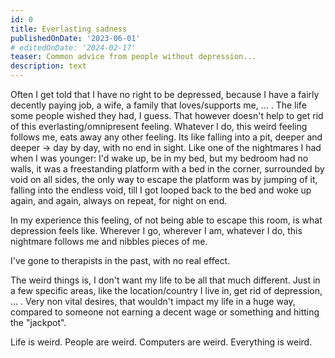 ```yaml
---
id: 0
title: Everlasting sadness
publishedOnDate: '2023-06-01'
# editedOnDate: '2024-02-17'
teaser: Common advice from people without depression...
description: text
---
```

Often I get told that I have no right to be depressed, because I have a fairly decently paying job, a wife, a family that loves/supports me, ... . The life some people wished they had, I guess. That however doesn't help to get rid of this everlasting/omnipresent feeling. Whatever I do, this weird feeling follows me, eats away any other feeling. Its like falling into a pit, deeper and deeper -> day by day, with no end in sight. Like one of the nightmares I had when I was younger: I'd wake up, be in my bed, but my bedroom had no walls, it was a freestanding platform with a bed in the corner, surrounded by void on all sides, the only way to escape the platform was by jumping of it, falling into the endless void, till I got looped back to the bed and woke up again, and again, always on repeat, for night on end.

In my experience this feeling, of not being able to escape this room, is what depression feels like. Wherever I go, wherever I am, whatever I do, this nightmare follows me and nibbles pieces of me.

I've gone to therapists in the past, with no real effect.

The weird things is, I don't want my life to be all that much different. Just in a few specific areas, like the location/country I live in, get rid of depression, ... . Very non vital desires, that wouldn't impact my life in a huge way, compared to someone not earning a decent wage or something and hitting the "jackpot".

Life is weird. People are weird. Computers are weird. Everything is weird.
